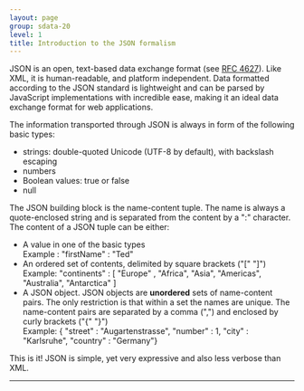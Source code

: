 ```yaml
---
layout: page
group: sdata-20
level: 1
title: Introduction to the JSON formalism
---
```


JSON is an open, text-based data exchange format (see [RFC 4627](http://www.ietf.org/rfc/rfc4627.txt)). Like XML, it is human-readable, and 
platform independent. Data formatted according to the JSON standard is lightweight and can be parsed 
by JavaScript implementations with incredible ease, making it an ideal data exchange format for web 
applications.

The information transported through JSON is always in form of the following basic types:

*  strings: double-quoted Unicode (UTF-8 by default), with backslash escaping
*  numbers
*  Boolean values: true or false
*  null

The JSON building block is the name-content tuple. The name is always a quote-enclosed string and is 
separated from the content by a ":" character. The content of a JSON tuple can be either:

*  A value in one of the basic types   
    Example : "firstName" : "Ted"
*  An ordered set of contents, delimited by square brackets ("["  "]")   
    Example: "continents"  : [ "Europe" , "Africa", "Asia", "Americas", "Australia", "Antarctica" ]
*  A JSON object. JSON objects are **unordered** sets of name-content pairs. The only restriction is 
that within a set the names are unique. The name-content pairs are separated by a comma (",") 
and enclosed by curly brackets ("{" "}")   
Example: { "street" : "Augartenstrasse", "number" : 1, "city" : 
"Karlsruhe", "country" : "Germany"}

This is it! JSON is simple, yet very expressive and also less verbose than XML. 

***